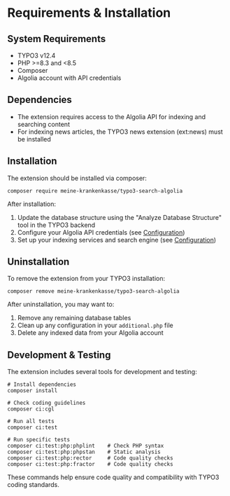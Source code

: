 # Requirements & Installation

## System Requirements
- TYPO3 v12.4
- PHP >=8.3 and <8.5
- Composer
- Algolia account with API credentials

## Dependencies
- The extension requires access to the Algolia API for indexing and searching content
- For indexing news articles, the TYPO3 news extension (ext:news) must be installed

## Installation
The extension should be installed via composer:

```shell
composer require meine-krankenkasse/typo3-search-algolia
```

After installation:
1. Update the database structure using the "Analyze Database Structure" tool in the TYPO3 backend
2. Configure your Algolia API credentials (see [Configuration](Configuration.md))
3. Set up your indexing services and search engine (see [Configuration](Configuration.md))

## Uninstallation
To remove the extension from your TYPO3 installation:

```shell
composer remove meine-krankenkasse/typo3-search-algolia
```

After uninstallation, you may want to:
1. Remove any remaining database tables
2. Clean up any configuration in your `additional.php` file
3. Delete any indexed data from your Algolia account

## Development & Testing
The extension includes several tools for development and testing:

```shell
# Install dependencies
composer install    

# Check coding guidelines
composer ci:cgl

# Run all tests
composer ci:test

# Run specific tests
composer ci:test:php:phplint    # Check PHP syntax
composer ci:test:php:phpstan    # Static analysis
composer ci:test:php:rector     # Code quality checks
composer ci:test:php:fractor    # Code quality checks
```

These commands help ensure code quality and compatibility with TYPO3 coding standards.
